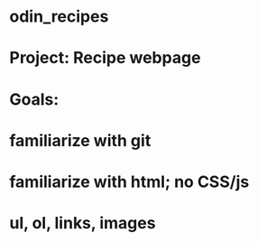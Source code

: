 # odin_recipes
# Project: Recipe webpage
# Goals: 
#   familiarize with git
#   familiarize with html; no CSS/js
#       ul, ol, links, images